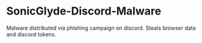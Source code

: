 # SonicGlyde-Discord-Malware
Malware distributed via phishing campaign on discord. Steals browser data and discord tokens.
